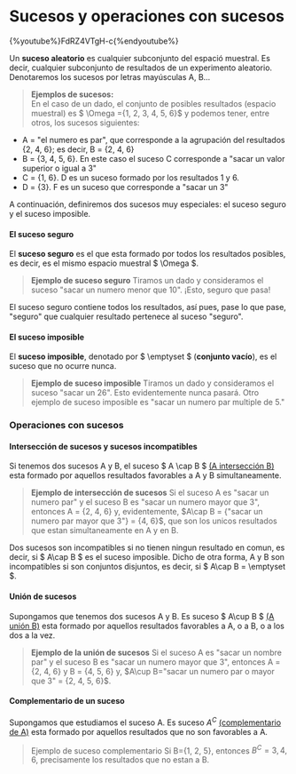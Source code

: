 
# Sucesos y operaciones con sucesos

{%youtube%}FdRZ4VTgH-c{%endyoutube%}

Un __suceso aleatorio__ es cualquier subconjunto del espació muestral. Es decir, cualquier subconjunto de resultados de un experimento aleatorio. Denotaremos los sucesos por letras mayúsculas A, B...

> __Ejemplos de sucesos:__  
En el caso de un dado, el conjunto de posibles resultados (espacio muestral) es $ \Omega ={1, 2, 3, 4, 5, 6}$ y podemos tener, entre otros, los sucesos siguientes:
* A = "el numero es par", que corresponde a la agrupación del resultados {2, 4, 6}; es decir, B = {2, 4, 6}
* B = {3, 4, 5, 6}. En este caso el suceso C corresponde a "sacar un valor superior o igual a 3"
* C = {1, 6}. D es un suceso formado por los resultados 1 y 6.
* D = {3}. F es un suceso que corresponde a "sacar un 3"

A continuación, definiremos dos sucesos muy especiales: el suceso seguro y el suceso imposible.

#### El suceso seguro

El __suceso seguro__ es el que esta formado por todos los resultados posibles, es decir, es el mismo espacio muestral $ \Omega $.

> __Ejemplo de suceso seguro__
Tiramos un dado y consideramos el suceso "sacar un numero menor que 10". ¡Esto, seguro que pasa!

El suceso seguro contiene todos los resultados, así pues, pase lo que pase, "seguro" que cualquier resultado pertenece al suceso "seguro".

#### El suceso imposible

El __suceso imposible__, denotado por $ \emptyset $ (__conjunto vacío__), es el suceso que no ocurre nunca.

> __Ejemplo de suceso imposible__
Tiramos un dado y consideramos el suceso "sacar un 26". Esto evidentemente nunca pasará. Otro ejemplo de suceso imposible es "sacar un numero par multiple de 5."

### Operaciones con sucesos

#### Intersección de sucesos y sucesos incompatibles

Si tenemos dos sucesos A y B, el suceso $ A \cap B $ [(A intersección B)](https://es.wikipedia.org/wiki/Intersecci%C3%B3n_de_conjuntos) esta formado por aquellos resultados favorables a A y B simultaneamente.

> __Ejemplo de intersección de sucesos__
Si el suceso A es "sacar un numero par" y el suceso B es "sacar un numero mayor que 3", entonces A = {2, 4, 6} y, evidentemente, $A\cap B = {"sacar un numero par mayor que 3"} = {4, 6}$, que son los unicos resultados que estan simultaneamente en A y en B.

Dos sucesos son incompatibles si no tienen ningun resultado en comun, es decir, si $ A\cap B $ es el suceso imposible. Dicho de otra forma, A y B son incompatibles si son conjuntos disjuntos, es decir, si $ A\cap B = \emptyset $.

#### Unión de sucesos

Supongamos que tenemos dos sucesos A y B. Es suceso $ A\cup B $ [(A unión B)](https://es.wikipedia.org/wiki/Uni%C3%B3n_de_conjuntos) esta formado por aquellos resultados favorables a A, o a B, o a los dos a la vez.

> __Ejemplo de la unión de sucesos__
Si el suceso A es "sacar un nombre par" y el suceso B es "sacar un numero mayor que 3", entonces A = {2, 4, 6} y B = {4, 5, 6} y,  $A\cup B="sacar un numero par o mayor que 3" = {2, 4, 5, 6}$.

#### Complementario de un suceso

Supongamos que estudiamos el suceso A. Es suceso ${ A }^{ C }$ [(complementario de A)](https://es.wikipedia.org/wiki/Complemento_de_un_conjunto) esta formado por aquellos resultados que no son favorables a A.

> Ejemplo de suceso complementario
Si B={1, 2, 5}, entonces ${ B }^{ C } = {3, 4, 6}$, precisamente los resultados que no estan a B. 

